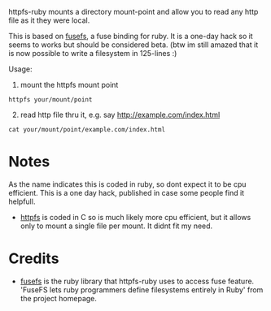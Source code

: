 httpfs-ruby mounts a directory mount-point and allow you to read any http file as it they were local.

This is based on [fusefs](http://rubyforge.org/projects/fusefs/), a fuse binding for ruby.
It is a one-day hack so it seems to works but should be considered beta. (btw im still amazed that it is now possible to write a filesystem in 125-lines :)

Usage:
1. mount the httpfs mount point
```
httpfs your/mount/point
```
2. read http file thru it, e.g. say http://example.com/index.html
```
cat your/mount/point/example.com/index.html
```

# Notes #
As the name indicates this is coded in ruby, so dont expect it to be cpu efficient. This is a one day hack, published in case some people find it helpfull.
  * [httpfs](http://httpfs.sourceforge.net/) is coded in C so is much likely more cpu efficient, but it allows only to mount a single file per mount. It didnt fit my need.

# Credits #
  * [fusefs](http://rubyforge.org/projects/fusefs/) is the ruby library that httpfs-ruby uses to access fuse feature. 'FuseFS lets ruby programmers define filesystems entirely in Ruby' from the project homepage.